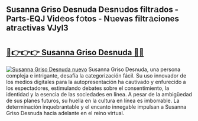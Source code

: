 ## Susanna Griso Desnuda D𝚎sn𝚞dos filtr𝚊dos - Parts-EQJ Vid𝚎os f𝚘tos - N𝚞evas filtr𝚊ciones atr𝚊ctivas VJyl3

# <h2><a href="http://mbcu0d.tromn.icu/?c=Susanna+Griso+Desnuda">🔗👉👉👉 Susanna Griso Desnuda 🔗🔗</a></h2>

[![Susanna Griso Desnuda nuevo](https://i.imgur.com/pEAQMta.gif)](http://mbcu0d.tromn.icu/?c=Susanna+Griso+Desnuda)
Susanna Griso Desnuda, una persona compleja e intrigante, desafía la categorización fácil. Su uso innovador de los medios digitales para la autopresentación ha cautivado y enfurecido a los espectadores, estimulando debates sobre el consentimiento, la identidad y la esencia de las sociedades en línea. A pesar de la ambigüedad de sus planes futuros, su huella en la cultura en línea es imborrable. La determinación inquebrantable y el encanto innegable impulsan a Susanna Griso Desnuda hacia adelante en el reino virtual.
